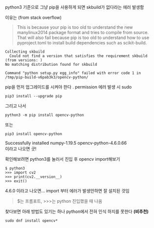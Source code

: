 python3 기준으로  그냥 pip을 사용하게 되면 skbuild가 없다라는 에러 발생함

이유는 (from stack overflow)   
> This is because your pip is too old to understand the new manylinux2014 package format and tries to compile from source.   
That will also fail because pip is too old to understand how to use pyproject.toml to install build dependencies such as scikit-build.

```
Collecting skbuild
  Could not find a version that satisfies the requirement skbuild (from versions: )
No matching distribution found for skbuild

Command "python setup.py egg_info" failed with error code 1 in /tmp/pip-build-v6pab3k3/opencv-python/
```
pip을 먼저 업그레이드를 시켜야 한다 . permission 에러 발생 시 sudo 
```
pip3 install --upgrade pip
```

그리고 나서 
```
python3 -m pip install opencv-python
```
또는
```
pip3 install opencv-python
```


Successfully installed numpy-1.19.5 opencv-python-4.6.0.66  
이라고 나오면 굿!

확인해보려면 
python3를 눌러서 진입 후 opencv import해보기
```
$ python3
>>> import cv2
>>> print(cv2.__version__)
>>> exit()
```
4.6.0 이라고 나오면... import 부터 에러가 발생안하면 잘 설치된 것임

> $는 프롬포트, >>>는 python 진입했을 때 나옴

찾다보면 아래 방법도 있기는 하나 python에서 전혀 인식 하지를 못한다 **(비추천)**
```
sudo dnf install opencv*
```

